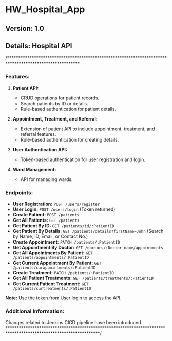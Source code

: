 # HW_Hospital_App

## Version: 1.0
## Details: Hospital API 
/********************************************************************************************************
### Features:
1. **Patient API:** 
   - CRUD operations for patient records.
   - Search patients by ID or details.
   - Rule-based authentication for patient details.

2. **Appointment, Treatment, and Referral:**
   - Extension of patient API to include appointment, treatment, and referral features.
   - Rule-based authentication for creating details.

3. **User Authentication API:**
   - Token-based authentication for user registration and login.

4. **Ward Management:**
   - API for managing wards.

### Endpoints:
- **User Registration:** `POST /users/register`
- **User Login:** `POST /users/login` (Token returned)
- **Create Patient:** `POST /patients`
- **Get All Patients:** `GET /patients`
- **Get Patient By ID:** `GET /patients/id/:PatientID`
- **Get Patient By Details:** `GET /patients/details?firstName=John` (Search by Name, ID, Email, or Contact No.)
- **Create Appointment:** `PATCH /patients/:PatientID`
- **Get Appointment By Doctor:** `GET /doctors/:Doctor_name/appointments`
- **Get All Appointments By Patient:** `GET /patients/appointments/:PatientID`
- **Get Current Appointment By Patient:** `GET /patients/curappointments/:PatientID`
- **Create Treatment:** `PATCH /patients/:PatientID`
- **Get All Patient Treatments:** `GET /patients/treatments/:PatientID`
- **Get Current Patient Treatment:** `GET /patients/curtreatments/:PatientID`

**Note:** Use the token from User login to access the API.

### Additional Information:
Changes related to Jenkins CICD pipeline have been introduced.
*****************************************************************************************************************/
